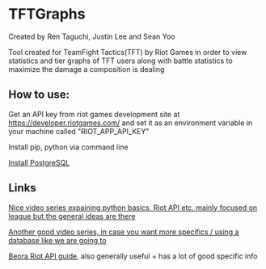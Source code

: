 # TFTGraphs
Created by Ren Taguchi, Justin Lee and Sean Yoo

Tool created for TeamFight Tactics(TFT) by Riot Games in order to view statistics and tier graphs of TFT users along with battle statistics to maximize the damage a composition is dealing

## How to use:
Get an API key from riot games development site at https://developer.riotgames.com/ and set it as an environment variable in your machine called "RIOT_APP_API_KEY"

Install pip, python via command line

[Install PostgreSQL](https://www.youtube.com/watch?v=KuQUNHCeKCk&ab_channel=BekBrace)




## Links


[Nice video series expaining python basics, Riot API etc. mainly focused on league but the general ideas are there](https://www.youtube.com/watch?v=jkzq9j5yeT8&list=PL3vL1pnMCbUERqllcwhcvEJbKum-M9zT5&ab_channel=iTeroGaming)



[Another good video series, in case you want more specifics / using a database like we are going to](https://www.youtube.com/watch?v=s4_6pAUEoVU&list=PL-ytr5d8yHD7kxWlWQXAG0Vi9vMXuijWq&ab_channel=417Devops)



[Beora Riot API guide](https://github.com/Baeora/riot_api_tools), also generally useful + has a lot of good specific info

